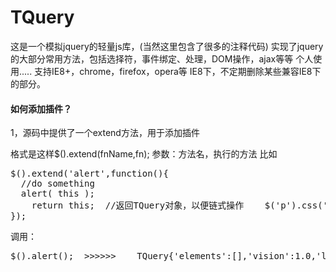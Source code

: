 # TQuery
这是一个模拟jquery的轻量js库，(当然这里包含了很多的注释代码)
实现了jquery的大部分常用方法，包括选择符，事件绑定、处理，DOM操作，ajax等等
个人使用.....
支持IE8+，chrome，firefox，opera等
IE8下，不定期删除某些兼容IE8下的部分。


<h4>如何添加插件？</h4>
<p>1，源码中提供了一个extend方法，用于添加插件<p>
格式是这样$().extend(fnName,fn);	参数：方法名，执行的方法
比如
<pre>$().extend('alert',function(){
  //do something
  alert( this );
	return this;  //返回TQuery对象，以便链式操作    $('p').css('width','500').alert().scoll()........
});
</pre>
调用：
<pre>$().alert();  >>>>>>    TQuery{'elements':[],'vision':1.0,'length':0};</pre>
